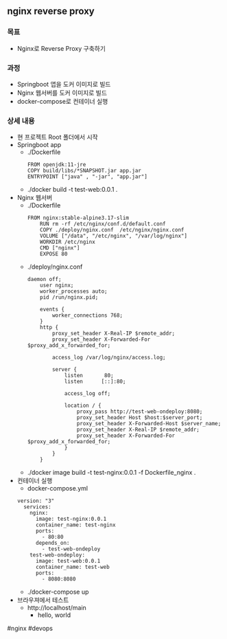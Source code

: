 ## nginx reverse proxy

### 목표

- Nginx로 Reverse Proxy 구축하기

### 과정

- Springboot 앱을 도커 이미지로 빌드
- Nginx 웹서버를 도커 이미지로 빌드
- docker-compose로 컨테이너 실행

### 상세 내용

- 현 프로젝트 Root 폴더에서 시작
- Springboot app
  - ./Dockerfile
    ```
    FROM openjdk:11-jre
	COPY build/libs/*SNAPSHOT.jar app.jar
	ENTRYPOINT ["java" , "-jar", "app.jar"]
    ```
  - ./docker build -t test-web:0.0.1 .
- Nginx 웹서버 
  - ./Dockerfile
    ```
    FROM nginx:stable-alpine3.17-slim
		RUN rm -rf /etc/nginx/conf.d/default.conf
		COPY ./deploy/nginx.conf  /etc/nginx/nginx.conf
		VOLUME ["/data", "/etc/nginx", "/var/log/nginx"]
		WORKDIR /etc/nginx
		CMD ["nginx"]
		EXPOSE 80
    ```
  - ./deploy/nginx.conf
    ```
    daemon off;
		user nginx;
		worker_processes auto;
		pid /run/nginx.pid;

		events {
		    worker_connections 768;
		}
		http {
		    proxy_set_header X-Real-IP $remote_addr;
		    proxy_set_header X-Forwarded-For $proxy_add_x_forwarded_for;

		    access_log /var/log/nginx/access.log;

		    server {
		        listen       80;
		        listen      [::]:80;

		        access_log off;

		        location / {
		            proxy_pass http://test-web-ondeploy:8080;
		            proxy_set_header Host $host:$server_port;
		            proxy_set_header X-Forwarded-Host $server_name;
		            proxy_set_header X-Real-IP $remote_addr;
		            proxy_set_header X-Forwarded-For $proxy_add_x_forwarded_for;
		        }
		    }
		}

    ```
  - ./docker image build -t test-nginx:0.0.1 -f Dockerfile_nginx .
- 컨테이너 실행
  - docker-compose.yml
  ```
  version: "3"
	services:
	  nginx:
	    image: test-nginx:0.0.1
	    container_name: test-nginx
	    ports:
	      - 80:80
	    depends_on:
	      - test-web-ondeploy
	  test-web-ondeploy:
	    image: test-web:0.0.1
	    container_name: test-web
	    ports:
	      - 8080:8080
  ```
  - ./docker-compose up
- 브라우져에서 테스트
  - http://localhost/main
    - hello, world

#nginx #devops